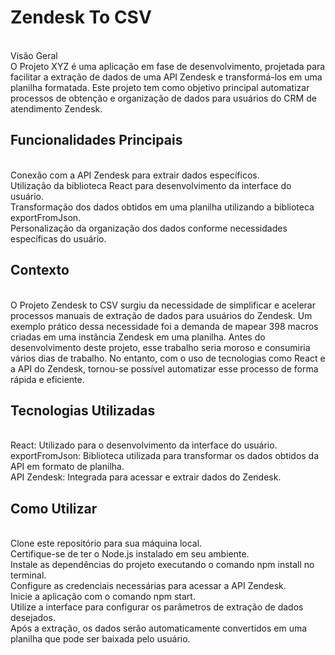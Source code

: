 <h1><b>Zendesk To CSV</b></h1><br>
Visão Geral<br>
O Projeto XYZ é uma aplicação em fase de desenvolvimento, projetada para facilitar a extração de dados de uma API Zendesk e transformá-los em uma planilha formatada. Este projeto tem como objetivo principal automatizar processos de obtenção e organização de dados para usuários do CRM de atendimento Zendesk.<br>

<h2>Funcionalidades Principais</h2><br>
Conexão com a API Zendesk para extrair dados específicos.<br>
Utilização da biblioteca React para desenvolvimento da interface do usuário.<br>
Transformação dos dados obtidos em uma planilha utilizando a biblioteca exportFromJson.<br>
Personalização da organização dos dados conforme necessidades específicas do usuário.<br>

<h2>Contexto</h2><br>
O Projeto Zendesk to CSV surgiu da necessidade de simplificar e acelerar processos manuais de extração de dados para usuários do Zendesk. Um exemplo prático dessa necessidade foi a demanda de mapear 398 macros criadas em uma instância Zendesk em uma planilha. Antes do desenvolvimento deste projeto, esse trabalho seria moroso e consumiria vários dias de trabalho. No entanto, com o uso de tecnologias como React e a API do Zendesk, tornou-se possível automatizar esse processo de forma rápida e eficiente.<br>

<h2>Tecnologias Utilizadas</h2><br>
React: Utilizado para o desenvolvimento da interface do usuário.<br>
exportFromJson: Biblioteca utilizada para transformar os dados obtidos da API em formato de planilha.<br>
API Zendesk: Integrada para acessar e extrair dados do Zendesk.<br>

<h2>Como Utilizar</h2><br>
Clone este repositório para sua máquina local.<br>
Certifique-se de ter o Node.js instalado em seu ambiente.<br>
Instale as dependências do projeto executando o comando npm install no terminal.<br>
Configure as credenciais necessárias para acessar a API Zendesk.<br>
Inicie a aplicação com o comando npm start.<br>
Utilize a interface para configurar os parâmetros de extração de dados desejados.<br>
Após a extração, os dados serão automaticamente convertidos em uma planilha que pode ser baixada pelo usuário.<br>
